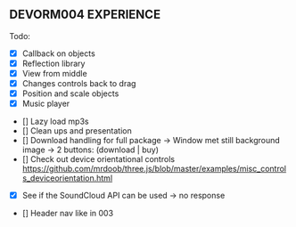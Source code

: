DEVORM004 EXPERIENCE
---

Todo:
  - [x] Callback on objects
  - [x] Reflection library
  - [x] View from middle
  - [x] Changes controls back to drag
  - [x] Position and scale objects
  - [x] Music player
  - [] Lazy load mp3s
  - [] Clean ups and presentation
  - [] Download handling for full package
      -> Window met still background image
      -> 2 buttons: (download | buy)
  - [] Check out device orientational controls https://github.com/mrdoob/three.js/blob/master/examples/misc_controls_deviceorientation.html    
  - [x] See if the SoundCloud API can be used -> no response
  - [] Header nav like in 003
